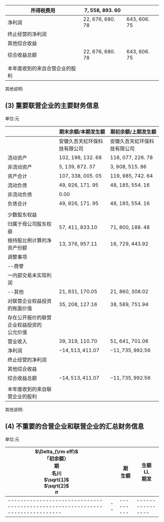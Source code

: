 | 所得税费用           | 7, 558, 893. 60  |              |
|-----------------|------------------|--------------|
| 净利润             | 22, 676, 680. 78 | 643, 606. 75 |
| 终止经营的净利润        |                  |              |
| 其他综合收益          |                  |              |
| 综合收益总额          | 22, 676, 680. 78 | 643, 606. 75 |
|                 |                  |              |
| 本年度收到的来自合营企业的股利 |                  |              |

其他说明:

## (3) 重要联营企业的主要财务信息

单位:元

|                          | 期末余额/本期发生额         | 期初余额/上期发生额          |
|--------------------------|--------------------|---------------------|
|                          | 安徽久吾天虹环保科技有限公司     | 安徽久吾天虹环保科技有限公司      |
| 流动资产                     | 102, 198, 132. 68  | 116, 077, 226. 78   |
| 非流动资产                    | 5, 139, 872. 37    | 3, 908, 515. 86     |
| 资产合计                     | 107, 338, 005. 05  | 119, 985, 742. 64   |
| 流动负债                     | 49, 926, 171. 95   | 48, 185, 554. 16    |
| 非流动负债                    | 0.00               |                     |
| 负债合计                     | 49, 926, 171. 95   | 48, 185, 554. 16    |
|                          |                    |                     |
| 少数股东权益                   |                    |                     |
| 归属于母公司股东权益               | 57, 411, 833.10    | 71, 800, 188. 48    |
| 按持股比例计算的净资产份额            | 13, 376, 957.11    | 16, 729, 443.92     |
| 调整事项                     |                    |                     |
| --商誉                     |                    |                     |
| 一内部交易未实现利润               |                    |                     |
| --其他                     | 21, 831, 170.05    | 21, 860, 308.02     |
| 对联营企业权益投资的账面价值           | 35, 208, 127.16    | 38, 589, 751.94     |
| 存在公开报价的联营企业权益投资的<br>公允价值 |                    |                     |
| 营业收入                     | 39, 319, 110.70    | 51, 641, 701.06     |
| 净利润                      | $-14, 513, 411.07$ | $-11, 735, 992. 56$ |
| 终止经营的净利润                 |                    |                     |
| 其他综合收益                   |                    |                     |
| 综合收益总额                   | $-14, 513, 411.07$ | $-11, 735, 992. 56$ |
|                          |                    |                     |
| 本年度收到的来自联营企业的股利          |                    |                     |

其他说明:

## (4) 不重要的合营企业和联营企业的汇总财务信息

单位:元

| $\Delta_{\rm eff}$<br>「初余额〉<br>期<br>名川<br>$\sqrt{1}$<br>$\sqrt{2}$<br>$\pi$ |  | 期<br>生额 | 生额<br>LL<br>期发 |
|-----------------------------------------------------------------------------|--|---------|----------------|
|-----------------------------------------------------------------------------|--|---------|----------------|